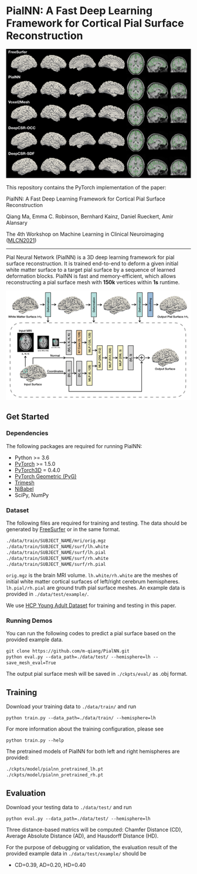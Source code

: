 # PialNN: A Fast Deep Learning Framework for Cortical Pial Surface Reconstruction

![](figure/visual.png)

This repository contains the PyTorch implementation of the paper:

PialNN: A Fast Deep Learning Framework for Cortical Pial Surface Reconstruction

Qiang Ma, Emma C. Robinson, Bernhard Kainz, Daniel Rueckert, Amir Alansary

The 4th Workshop on Machine Learning in Clinical Neuroimaging ([MLCN2021](https://mlcnws.com/))

---

Pial Neural Network (PialNN) is a 3D deep learning framework for pial surface reconstruction. It is trained end-to-end to deform a given initial white matter surface to a target pial surface by a sequence of learned deformation blocks. PialNN is fast and memory-efficient, which allows reconstructing a pial surface mesh with **150k** vertices within **1s** runtime.

![](figure/architecture.png)


## Get Started

### Dependencies

The following packages are required for running PialNN:
- Python >= 3.6
- [PyTorch](https://pytorch.org/) >= 1.5.0
- [PyTorch3D](https://github.com/facebookresearch/pytorch3d/blob/main/INSTALL.md) = 0.4.0
- [PyTorch Geometric (PyG)](https://pytorch-geometric.readthedocs.io/en/latest/notes/installation.html)
- [Trimesh](https://trimsh.org/install.html)
- [NiBabel](https://nipy.org/nibabel/installation.html)
- SciPy, NumPy


### Dataset
The following files are required for training and testing. The data should be generated by [FreeSurfer](https://surfer.nmr.mgh.harvard.edu/) or in the same format.
```
./data/train/SUBJECT_NAME/mri/orig.mgz
./data/train/SUBJECT_NAME/surf/lh.white
./data/train/SUBJECT_NAME/surf/lh.pial
./data/train/SUBJECT_NAME/surf/rh.white
./data/train/SUBJECT_NAME/surf/rh.pial
```
```orig.mgz``` is the brain MRI volume. ```lh.white/rh.white``` are the meshes of initial white matter cortical surfaces of left/right cerebrum hemispheres. ```lh.pial/rh.pial``` are ground truth pial surface meshes. An example data is provided in ```./data/test/example/```.

We use [HCP Young Adult Dataset](https://www.humanconnectome.org/study/hcp-young-adult/data-releases) for training and testing in this paper.



### Running Demos

You can run the following codes to predict a pial surface based on the provided example data.
```
git clone https://github.com/m-qiang/PialNN.git
python eval.py --data_path=./data/test/ --hemisphere=lh --save_mesh_eval=True
```
The output pial surface mesh will be saved in ```./ckpts/eval/``` as .obj format.


## Training

Download your training data to ```./data/train/``` and run
```
python train.py --data_path=./data/train/ --hemisphere=lh
```
For more information about the training configuration, please see
```
python train.py --help
```
The pretrained models of PialNN for both left and right hemispheres are provided:
```
./ckpts/model/pialnn_pretrained_lh.pt
./ckpts/model/pialnn_pretrained_rh.pt
```

## Evaluation
Download your testing data to ```./data/test/``` and run
```
python eval.py --data_path=./data/test/ --hemisphere=lh
```

Three distance-based matrics will be computed: Chamfer Distance (CD), Average Absolute Distance (AD), and Hausdorff Distance (HD).

For the purpose of debugging or validation, the evaluation result of the provided example data in ```./data/test/example/``` should be

- CD=0.39, AD=0.20, HD=0.40


<!-- ## Citation
If you use this code for your research, please consider citing our paper:
```
{@inprocessding}
``` -->